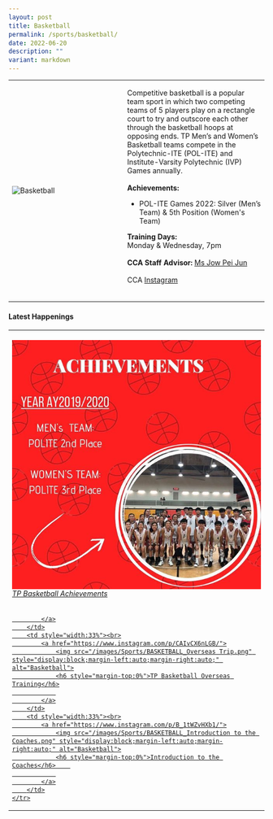 ```yaml
---
layout: post
title: Basketball
permalink: /sports/basketball/
date: 2022-06-20
description: ""
variant: markdown
---
```

<table>
    <tbody><tr>
        <td style="width:45%"><img src="https://hosting.photobucket.com/images/i/tracyng81/Basketball.jpg?width=320&amp;height=320&amp;fit=bounds" style="display:block;margin-left:auto;margin-right:auto;" alt="Basketball"></td>
        <td>
            <p>
                Competitive basketball is a popular team sport in which two competing teams of 5 players play on a rectangle court to try and outscore each other through the basketball hoops at opposing ends. TP Men’s and Women’s Basketball teams compete in the Polytechnic-ITE (POL-ITE) and Institute-Varsity Polytechnic (IVP) Games annually.<br>
                <br>
                <b>Achievements:</b><br>
                </p><ul>
                    <li>POL-ITE Games 2022: Silver (Men’s Team) &amp; 5th Position (Women's Team)</li>
                </ul>
            <p></p>
            <p>
                <b>Training Days:</b><br>
                Monday &amp; Wednesday, 7pm<br>
                <br>
                <b>CCA Staff Advisor:</b> <a href="Pei_Jun_JOW@tp.edu.sg">Ms Jow Pei Jun</a><br>
                <br>
                CCA <a href="https://www.instagram.com/temasekpoly_basketball/">Instagram</a><br>
                <br>
            </p>
        </td>
    </tr>
</tbody></table>

#### Latest Happenings

<table>
    <tbody><tr>
        <td style="width:33%"><br>
            <a href="https://www.instagram.com/p/CAKofKNngVr/">
                <img src="/images/Sports/BASKETBALL_Achievements.png" style="display:block;margin-left:auto;margin-right:auto;" alt="Basketball">
                <h6 style="margin-top:0%">TP Basketball Achievements</h6>
                
            </a>
        </td>
        <td style="width:33%"><br>
            <a href="https://www.instagram.com/p/CAIvCX6nLGB/">
                <img src="/images/Sports/BASKETBALL_Overseas Trip.png" style="display:block;margin-left:auto;margin-right:auto;" alt="Basketball">
                <h6 style="margin-top:0%">TP Basketball Overseas Training</h6>
                
            </a>
        </td>
        <td style="width:33%"><br>
            <a href="https://www.instagram.com/p/B_1tWZvHXb1/">
                <img src="/images/Sports/BASKETBALL_Introduction to the Coaches.png" style="display:block;margin-left:auto;margin-right:auto;" alt="Basketball">
                <h6 style="margin-top:0%">Introduction to the Coaches</h6>    
                
            </a>
        </td>
    </tr>
</tbody></table>